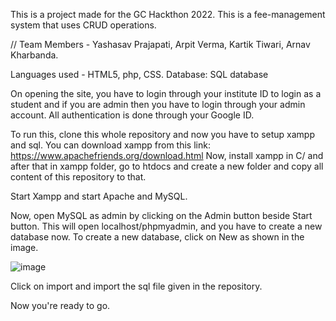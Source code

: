 This is a project made for the GC Hackthon 2022.
This is a fee-management system that uses CRUD operations.

// Team Members - Yashasav Prajapati, Arpit Verma, Kartik Tiwari, Arnav Kharbanda.

Languages used - HTML5, php, CSS.
Database: SQL database

On opening the site, you have to login through your institute ID to login as a student and if you are admin then you have to login through your admin account. All authentication is done through your Google ID.

To run this, clone this whole repository and now you have to setup xampp and sql.
You can download xampp from this link: https://www.apachefriends.org/download.html
Now, install xampp in C/ and after that in xampp folder, go to htdocs and create a new folder and copy all content of this repository to that.

Start Xampp and start Apache and MySQL.

Now, open MySQL as admin by clicking on the Admin button beside Start button. This will open localhost/phpmyadmin, and you have to create a new database now. 
To create a new database, click on New as shown in the image.

![image](https://user-images.githubusercontent.com/40720591/163674980-3e1f341c-ae0d-4791-88c6-5e9876b34c56.png)

Click on import and import the sql file given in the repository.

Now you're ready to go. 
